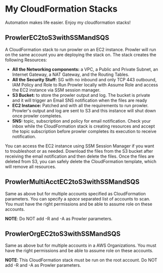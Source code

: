 # My CloudFormation Stacks

Automation makes life easier. Enjoy my cloudformation stacks!

## ProwlerEC2toS3withSSMandSQS

A CloudFormation stack to run prowler on an EC2 instance. Prowler will run on the same account you are deploying the stack on. The stack creates the following Resources:

- **All the Networking components:** a VPC, a Public and Private Subnet, an Internet Gateway, a NAT Gateway, and the Routing Tables.
- **All the Security Stuff:** SG with no inbound and only TCP 443 outbound, IAM Policy and Role to Run Prowler locally with Assume Role and access the EC2 instance via SSM session manager.
- **S3 Bucket:** to store the prowler output and log. The bucket is private and it will trigger an Email SNS notification when the files are ready
- **EC2 Instance:** Patched and with all the requirements to run prowler. Prowler's output and log are sent to S3 and this instance will shut down once prowler completes.
- **SNS:** topic, subscription and policy for email notification. Check your inbox while the CloudFormation stack is creating resources and accept the topic subscription before prowler completes its execution to receive notification.

You can access the EC2 instance using SSM Session Manager if you want to troubleshoot or as needed. Download the files from the S3 bucket after receiving the email notification and then delete the files. Once the files are deleted from S3, you can safely delete the CloudFormation template, which will remove all resources.

## ProwlerMultiAcctEC2toS3withSSMandSQS

Same as above but for multiple accounts specified as CloudFormation parameters. You can specify a *space* separated list of accounts to scan. You must have the right permissions and be able to assume role on these accounts.

**NOTE**: Do NOT add -R and -A as Prowler parameters.

## ProwlerOrgEC2toS3withSSMandSQS

Same as above but for multiple accounts in a AWS Organizations. You must have the right permissions and be able to assume role on these accounts.

**NOTE**: This CloudFormation stack must be run on the root account. Do NOT add -R and -A as Prowler parameters.